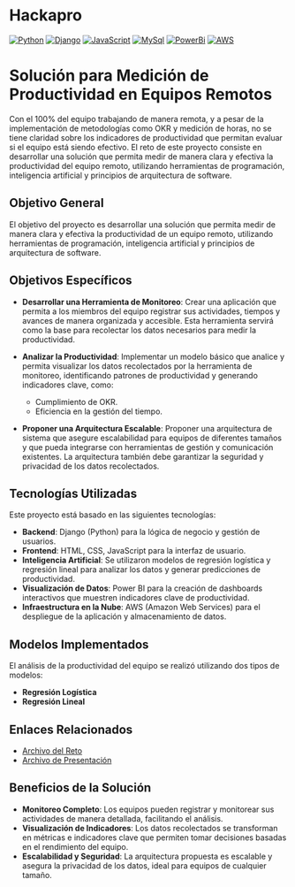 # Hackapro
[![Python](https://img.shields.io/badge/Python-1.12.1+-84649c?style=for-the-badge&logo=python&logoColor=84649c&labelColor=black)](https://www.python.org/)
[![Django](https://img.shields.io/badge/javascript-ES2021-84649c?style=for-the-badge&logo=javascript&logoColor=84649c&labelColor=black)](#)
[![JavaScript](https://img.shields.io/badge/django-5.0.1+-84649c?style=for-the-badge&logo=django&logoColor=84649c&labelColor=black)](https://www.djangoproject.com/)
[![MySql](https://img.shields.io/badge/mysql-8.2.0+-84649c?style=for-the-badge&logo=mysql&logoColor=84649c&labelColor=black)](https://www.mysql.com/)
[![PowerBi](https://img.shields.io/badge/powerbi-84649c?style=for-the-badge&logo=powerbi&logoColor=84649c&labelColor=black)](https://www.microsoft.com/es-es/power-platform/products/power-bi)
[![AWS](https://img.shields.io/badge/aws-84649c?style=for-the-badge&logo=aws&logoColor=84649c&labelColor=black)](https://aws.amazon.com/es/?nc2=h_lgi)

# Solución para Medición de Productividad en Equipos Remotos

Con el 100% del equipo trabajando de manera remota, y a pesar de la implementación de metodologías como OKR y medición de horas, no se tiene claridad sobre los indicadores de productividad que permitan evaluar si el equipo está siendo efectivo. El reto de este proyecto consiste en desarrollar una solución que permita medir de manera clara y efectiva la productividad del equipo remoto, utilizando herramientas de programación, inteligencia artificial y principios de arquitectura de software.

## Objetivo General

El objetivo del proyecto es desarrollar una solución que permita medir de manera clara y efectiva la productividad de un equipo remoto, utilizando herramientas de programación, inteligencia artificial y principios de arquitectura de software.

## Objetivos Específicos

- **Desarrollar una Herramienta de Monitoreo**: Crear una aplicación que permita a los miembros del equipo registrar sus actividades, tiempos y avances de manera organizada y accesible. Esta herramienta servirá como la base para recolectar los datos necesarios para medir la productividad.

- **Analizar la Productividad**: Implementar un modelo básico que analice y permita visualizar los datos recolectados por la herramienta de monitoreo, identificando patrones de productividad y generando indicadores clave, como:
  - Cumplimiento de OKR.
  - Eficiencia en la gestión del tiempo.

- **Proponer una Arquitectura Escalable**: Proponer una arquitectura de sistema que asegure escalabilidad para equipos de diferentes tamaños y que pueda integrarse con herramientas de gestión y comunicación existentes. La arquitectura también debe garantizar la seguridad y privacidad de los datos recolectados.

## Tecnologías Utilizadas

Este proyecto está basado en las siguientes tecnologías:

- **Backend**: Django (Python) para la lógica de negocio y gestión de usuarios.
- **Frontend**: HTML, CSS, JavaScript para la interfaz de usuario.
- **Inteligencia Artificial**: Se utilizaron modelos de regresión logística y regresión lineal para analizar los datos y generar predicciones de productividad.
- **Visualización de Datos**: Power BI para la creación de dashboards interactivos que muestren indicadores clave de productividad.
- **Infraestructura en la Nube**: AWS (Amazon Web Services) para el despliegue de la aplicación y almacenamiento de datos.

## Modelos Implementados

El análisis de la productividad del equipo se realizó utilizando dos tipos de modelos:

- **Regresión Logística**
- **Regresión Lineal**

## Enlaces Relacionados

- [Archivo del Reto](https://drive.google.com/file/d/1uLEyfKW3a7rUfrXEY6fYa2XkJDc2w5d0/view?usp=sharing)
- [Archivo de Presentación](https://drive.google.com/file/d/1emH5bdHKY-pgdsQK2_v4L55VNSJOKmuZ/view?usp=sharing)

## Beneficios de la Solución

- **Monitoreo Completo**: Los equipos pueden registrar y monitorear sus actividades de manera detallada, facilitando el análisis.
- **Visualización de Indicadores**: Los datos recolectados se transforman en métricas e indicadores clave que permiten tomar decisiones basadas en el rendimiento del equipo.
- **Escalabilidad y Seguridad**: La arquitectura propuesta es escalable y asegura la privacidad de los datos, ideal para equipos de cualquier tamaño.
